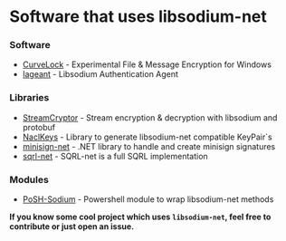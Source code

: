 # Software that uses libsodium-net

### Software

* [CurveLock](https://github.com/adamcaudill/CurveLock) - Experimental File & Message Encryption for Windows
* [lageant](https://github.com/bitbeans/lageant) - Libsodium Authentication Agent


### Libraries

* [StreamCryptor](https://github.com/bitbeans/StreamCryptor) - Stream encryption & decryption with libsodium and protobuf
* [NaclKeys](https://github.com/bitbeans/NaclKeys) - Library to generate libsodium-net compatible KeyPair`s
* [minisign-net](https://github.com/bitbeans/minisign-net) - .NET library to handle and create minisign signatures
* [sqrl-net](https://github.com/dchristensen/sqrl-net) - SQRL-net is a full SQRL implementation

### Modules
* [PoSH-Sodium](https://github.com/jamessantiago/PoSH-Sodium) - Powershell module to wrap libsodium-net methods

**If you know some cool project which uses `libsodium-net`, feel free to contribute or just open an issue.**
